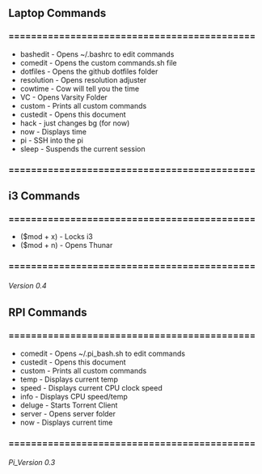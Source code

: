 ## Laptop Commands
### ============================================
 - bashedit - Opens ~/.bashrc to edit commands
 - comedit - Opens the custom commands.sh file
 - dotfiles - Opens the github dotfiles folder
 - resolution - Opens resolution adjuster
 - cowtime - Cow will tell you the time
 - VC - Opens Varsity Folder
 - custom - Prints all custom commands
 - custedit - Opens this document
 - hack - just changes bg (for now)
 - now - Displays time
 - pi - SSH into the pi
 - sleep - Suspends the current session
### ============================================
## i3 Commands
### ============================================
 - ($mod + x) - Locks i3
 - ($mod + n) - Opens Thunar
### ============================================
###### Version 0.4

## RPI Commands
### ============================================
 - comedit - Opens ~/.pi_bash.sh to edit commands                                                                                                                                 
 - custedit - Opens this document                                                                                                                                             
 - custom - Prints all custom commands                                                                                                                                      
 - temp - Displays current temp                                                                                                                                             
 - speed - Displays current CPU clock speed                                                                                                                                 
 - info - Displays CPU speed/temp                                                                                                                                           
 - deluge - Starts Torrent Client                                                                                                                                             
 - server - Opens server folder
 - now - Displays current time  
### ============================================

###### Pi_Version 0.3
